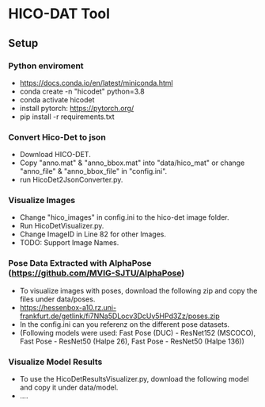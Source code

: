 # HICO-DAT Tool
 
## Setup

### Python enviroment
* https://docs.conda.io/en/latest/miniconda.html
* conda create -n "hicodet" python=3.8
* conda activate hicodet
* install pytorch: https://pytorch.org/
* pip install -r requirements.txt

### Convert Hico-Det to json
* Download HICO-DET.
* Copy "anno.mat" & "anno_bbox.mat" into "data/hico_mat" or change "anno_file" & "anno_bbox_file" in "config.ini".
* run HicoDet2JsonConverter.py.

### Visualize Images
* Change "hico_images" in config.ini to the hico-det image folder.
* Run HicoDetVisualizer.py.
* Change ImageID in Line 82 for other Images.
* TODO: Support Image Names.

### Pose Data Extracted with AlphaPose (https://github.com/MVIG-SJTU/AlphaPose)
* To visualize images with poses, download the following zip and copy the files under data/poses.
* https://hessenbox-a10.rz.uni-frankfurt.de/getlink/fi7NNa5DLocv3DcUy5HPd3Zz/poses.zip
* In the config.ini can you referenz on the different pose datasets.
* (Following models were used: Fast Pose (DUC) -	ResNet152 (MSCOCO), Fast Pose - ResNet50 (Halpe 26), Fast Pose - ResNet50 (Halpe 136))

### Visualize Model Results
* To use the HicoDetResultsVisualizer.py, download the following model and copy it under data/model.
* ....